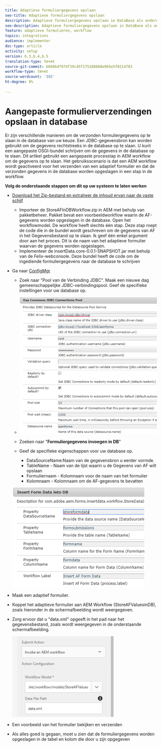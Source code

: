 ```yaml
---
title: Adaptieve formuliergegevens opslaan
seo-title: Adaptieve formuliergegevens opslaan
description: Adaptieve formuliergegevens opslaan in DataBase als onderdeel van uw AEM workflow
seo-description: Adaptieve formuliergegevens opslaan in DataBase als onderdeel van uw AEM workflow
feature: adaptieve formulieren, workflow
topics: integrations
audience: implementer
doc-type: article
activity: setup
version: 6.3,6.4,6.5
translation-type: tm+mt
source-git-commit: b040bdf97df39c45f175288608e965e5f0214703
workflow-type: tm+mt
source-wordcount: '392'
ht-degree: 0%

---
```



# Aangepaste formulierverzendingen opslaan in database

Er zijn verschillende manieren om de verzonden formuliergegevens op te slaan in de database van uw keuze. Een JDBC-gegevensbron kan worden gebruikt om de gegevens rechtstreeks in de database op te slaan. U kunt een aangepaste OSGI-bundel schrijven om de gegevens in de database op te slaan. Dit artikel gebruikt een aangepaste processtap in AEM workflow om de gegevens op te slaan.
Het gebruiksscenario is dat een AEM workflow wordt geactiveerd voor het verzenden van een adaptief formulier en dat de verzonden gegevens in de database worden opgeslagen in een stap in de workflow.

**Volg de onderstaande stappen om dit op uw systeem te laten werken**

* [Download het Zip-bestand en extraheer de inhoud ervan naar de vaste schijf](assets/storeafdataindb.zip)

   * Importeer de StoreAFInDBWorkflow.zip in AEM met behulp van pakketbeheer. Pakket bevat een voorbeeldworkflow waarin de AF-gegevens worden opgeslagen in de database. Open het workflowmodel. De workflow heeft slechts één stap. Deze stap roept de code die in de bundel wordt geschreven om de gegevens van AF in het Gegevensbestand op te slaan. Ik geef één enkel argument door aan het proces. Dit is de naam van het adaptieve formulier waarvan de gegevens worden opgeslagen.
   * Implementeer de insertData.core-0.0.1-SNAPSHOT.jar met behulp van de Felix-webconsole. Deze bundel heeft de code om de ingediende formuliergegevens naar de database te schrijven

* Ga naar [ConfigMgr](http://localhost:4502/system/console/configMgr)

   * Zoek naar &quot;Pool van de Verbinding JDBC&quot;. Maak een nieuwe dag gemeenschappelijke JDBC-verbindingspool. Geef de specifieke instellingen voor uw database op.

   * ![jdbc-verbindingspool](assets/jdbc-connection-pool.png)
   * Zoeken naar &quot;**Formuliergegevens invoegen in DB**&quot;
   * Geef de specifieke eigenschappen voor uw database op.
      * DataSourceName:Naam van de gegevensbron u eerder vormde.
      * TableName - Naam van de lijst waarin u de Gegevens van AF wilt opslaan
      * Formuliernaam - Kolomnaam voor de naam van het formulier
      * Kolomnaam - Kolomnaam om de AF-gegevens te bevatten

   ![insertData](assets/insertdata.PNG)

* Maak een adaptief formulier.

* Koppel het adaptieve formulier aan AEM Workflow (StoreAFValuesinDB), zoals hieronder in de schermafbeelding wordt weergegeven.

* Zorg ervoor dat u &quot;data.xml&quot; opgeeft in het pad naar het gegevensbestand, zoals wordt weergegeven in de onderstaande schermafbeelding.

   ![indiening](assets/submissionafforms.png)

* Een voorbeeld van het formulier bekijken en verzenden

* Als alles goed is gegaan, moet u zien dat de formuliergegevens worden opgeslagen in de tabel en kolom die door u zijn opgegeven



